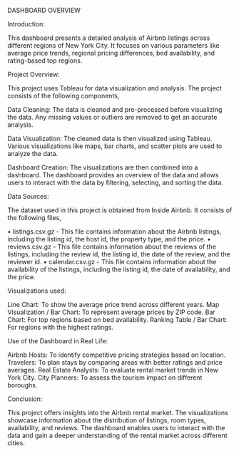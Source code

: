 DASHBOARD OVERVIEW


Introduction:

This dashboard presents a detailed analysis of Airbnb listings across different regions of New York City. It focuses on various parameters like average price trends, regional pricing differences, bed availability, and rating-based top regions.


Project Overview:

This project uses Tableau for data visualization and analysis. The project consists of the following components,

Data Cleaning: The data is cleaned and pre-processed before visualizing the data. Any missing values or outliers are removed to get an accurate analysis.

Data Visualization: The cleaned data is then visualized using Tableau. Various visualizations like maps, bar charts, and scatter plots are used to analyze the data.

Dashboard Creation: The visualizations are then combined into a dashboard. The dashboard provides an overview of the data and allows users to interact with the data by filtering, selecting, and sorting the data.


Data Sources:

The dataset used in this project is obtained from Inside Airbnb. It consists of the following files,

• listings.csv.gz - This file contains information about the Airbnb listings, including the listing id, the host id, the property type, and the price.
• reviews.csv.gz - This file contains information about the reviews of the listings, including the review id, the listing id, the date of the review, and the reviewer id.
• calendar.csv.gz - This file contains information about the availability of the listings, including the listing id, the date of availability, and the price.


Visualizations used:

Line Chart: To show the average price trend across different years.
Map Visualization / Bar Chart: To represent average prices by ZIP code.
Bar Chart: For top regions based on bed availability.
Ranking Table / Bar Chart: For regions with the highest ratings.


Use of the Dashboard in Real Life:

Airbnb Hosts: To identify competitive pricing strategies based on location.
Travelers: To plan stays by comparing areas with better ratings and price averages.
Real Estate Analysts: To evaluate rental market trends in New York City.
City Planners: To assess the tourism impact on different boroughs.


Conclusion:

This project offers insights into the Airbnb rental market. The visualizations showcase information about the distribution of listings, room types, availability, and reviews. The dashboard enables users to interact with the data and gain a deeper understanding of the rental market across different cities.
